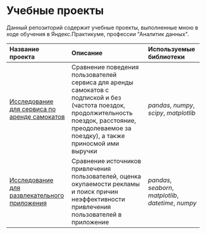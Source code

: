 # Учебные проекты

Данный репозиторий содержит учебные проекты, выполненные мною в ходе обучения в Яндекс.Практикуме, профессии "Аналитик данных".

| Название проекта | Описание | Используемые библиотеки | 
| :---------------------- | :---------------------- | :---------------------- |
| [Исследование для сервиса по аренде самокатов](gofast_project) | Сравнение поведения пользователей сервиса для аренды самокатов с подпиской и без (частота поездок, продолжительность поездок, расстояние, преодолеваемое за поездку), а также приносмой ими выручки | *pandas*, *numpy*, *scipy*, *matplotlib* |
| [Исследование для развлекательного приложения](procrastinate_project) | Сравнение источников привлечения пользователей, оценка окупаемости рекламы и поиск причин неэффективности привлечения пользователей в приложение| *pandas*, *seaborn*, *matplotlib*, *datetime*, *numpy* |
